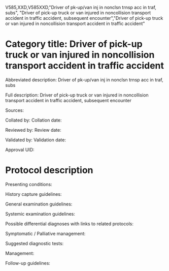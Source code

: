 V585,XXD,V585XXD,"Driver of pk-up/van inj in nonclsn trnsp acc in traf, subs", "Driver of pick-up truck or van injured in noncollision transport accident in traffic accident, subsequent encounter","Driver of pick-up truck or van injured in noncollision transport accident in traffic accident"
# Category title: Driver of pick-up truck or van injured in noncollision transport accident in traffic accident

Abbreviated description: Driver of pk-up/van inj in nonclsn trnsp acc in traf, subs

Full description: Driver of pick-up truck or van injured in noncollision transport accident in traffic accident, subsequent encounter

Sources:

Collated by:
Collation date:

Reviewed by:
Review date:

Validated by:
Validation date:

Approval UID:

# Protocol description

Presenting conditions:

History capture guidelines:

General examination guidelines:

Systemic examination guidelines:

Possible differential diagnoses with links to related protocols:

Symptomatic / Palliative management:

Suggested diagnostic tests:

Management:

Follow-up guidelines:
